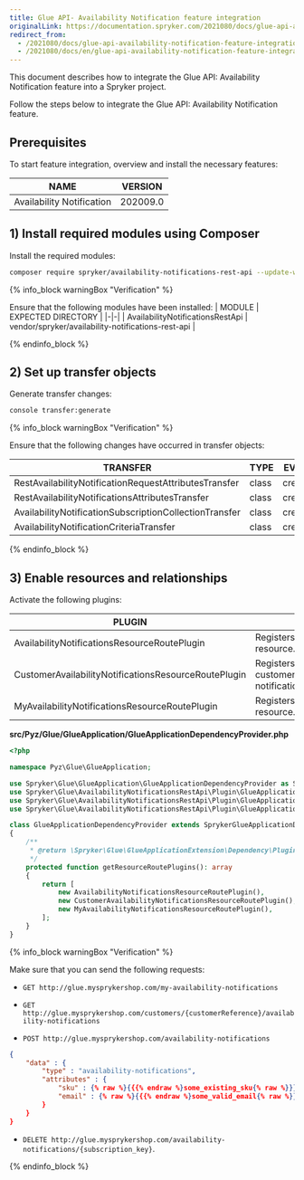 ```yaml
---
title: Glue API- Availability Notification feature integration
originalLink: https://documentation.spryker.com/2021080/docs/glue-api-availability-notification-feature-integration
redirect_from:
  - /2021080/docs/glue-api-availability-notification-feature-integration
  - /2021080/docs/en/glue-api-availability-notification-feature-integration
---
```


This document describes how to integrate the Glue API: Availability Notification feature into a Spryker project. 

Follow the steps below to integrate the Glue API: Availability Notification feature.

## Prerequisites
To start feature integration, overview and install the necessary features:

| NAME | VERSION |
|-|-|
| Availability Notification | 202009.0 |

## 1) Install required modules using Composer

Install the required modules:
```bash
composer require spryker/availability-notifications-rest-api --update-with-dependencies
```
{% info_block warningBox "Verification" %}

Ensure that the following modules have been installed:
| MODULE | EXPECTED DIRECTORY |
|-|-|
| AvailabilityNotificationsRestApi | vendor/spryker/availability-notifications-rest-api |


{% endinfo_block %}

## 2) Set up transfer objects
Generate transfer changes:
```bash
console transfer:generate
```
{% info_block warningBox "Verification" %}

Ensure that the following changes have occurred in transfer objects:

| TRANSFER | TYPE | EVENT | PATH |
|-|-|-|-|
| RestAvailabilityNotificationRequestAttributesTransfer | class | created | src/Generated/Shared/Transfer/RestAvailabilityNotificationRequestAttributesTransfer.php |
| RestAvailabilityNotificationsAttributesTransfer | class | created | src/Generated/Shared/Transfer/RestAvailabilityNotificationsAttributesTransfer.php |
| AvailabilityNotificationSubscriptionCollectionTransfer | class | created | src/Generated/Shared/Transfer/AvailabilityNotificationSubscriptionCollectionTransfer.php |
| AvailabilityNotificationCriteriaTransfer | class | created | src/Generated/Shared/Transfer/AvailabilityNotificationCriteriaTransfer.php |


{% endinfo_block %}

## 3) Enable resources and relationships
Activate the following plugins:

| PLUGIN | SPECIFICATION | PREREQUISITES | NAMESPACE |
|-|-|-|-|
| AvailabilityNotificationsResourceRoutePlugin | Registers the availability-notifications resource. | None | Spryker\Glue\AvailabilityNotificationsRestApi\Plugin\GlueApplication |
| CustomerAvailabilityNotificationsResourceRoutePlugin | Registers the customers/{customerReference}/availability-notifications resource. | None | Spryker\Glue\AvailabilityNotificationsRestApi\Plugin\GlueApplication |
| MyAvailabilityNotificationsResourceRoutePlugin | Registers the my-availability-notifications resource. | None | Spryker\Glue\AvailabilityNotificationsRestApi\Plugin\GlueApplication |

**src/Pyz/Glue/GlueApplication/GlueApplicationDependencyProvider.php**
```php
<?php

namespace Pyz\Glue\GlueApplication;

use Spryker\Glue\GlueApplication\GlueApplicationDependencyProvider as SprykerGlueApplicationDependencyProvider;
use Spryker\Glue\AvailabilityNotificationsRestApi\Plugin\GlueApplication\AvailabilityNotificationsResourceRoutePlugin;
use Spryker\Glue\AvailabilityNotificationsRestApi\Plugin\GlueApplication\CustomerAvailabilityNotificationsResourceRoutePlugin;
use Spryker\Glue\AvailabilityNotificationsRestApi\Plugin\GlueApplication\MyAvailabilityNotificationsResourceRoutePlugin;

class GlueApplicationDependencyProvider extends SprykerGlueApplicationDependencyProvider
{
    /**
     * @return \Spryker\Glue\GlueApplicationExtension\Dependency\Plugin\ResourceRoutePluginInterface[]
     */
    protected function getResourceRoutePlugins(): array
    {
        return [
            new AvailabilityNotificationsResourceRoutePlugin(),
            new CustomerAvailabilityNotificationsResourceRoutePlugin(),
            new MyAvailabilityNotificationsResourceRoutePlugin(),
        ];
    }
}
```
{% info_block warningBox "Verification" %}

Make sure that you can send the following requests:

* `GET http://glue.mysprykershop.com/my-availability-notifications`

* `GET http://glue.mysprykershop.com/customers/{customerReference}/availability-notifications`

* `POST http://glue.mysprykershop.com/availability-notifications`
```json
{
    "data" : {
        "type" : "availability-notifications",
        "attributes" : {
            "sku" : {% raw %}{{{% endraw %}some_existing_sku{% raw %}}}{% endraw %},
            "email" : {% raw %}{{{% endraw %}some_valid_email{% raw %}}}{% endraw %}
        }
    }
}
```

* `DELETE http://glue.mysprykershop.com/availability-notifications/{subscription_key}`.

{% endinfo_block %}
